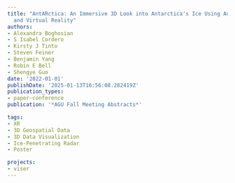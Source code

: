 ```yaml
---
title: "AntARctica: An Immersive 3D Look into Antarctica's Ice Using Augmented Reality
  and Virtual Reality"
authors:
- Alexandra Boghosian
- S Isabel Cordero
- Kirsty J Tinto
- Steven Feiner
- Benjamin Yang
- Robin E Bell
- Shengye Guo
date: '2022-01-01'
publishDate: '2025-01-13T16:56:08.282419Z'
publication_types:
- paper-conference
publication: '*AGU Fall Meeting Abstracts*'

tags:
- XR
- 3D Geospatial Data
- 3D Data Visualization
- Ice-Penetrating Radar
- Poster

projects:
- viser
---
```


